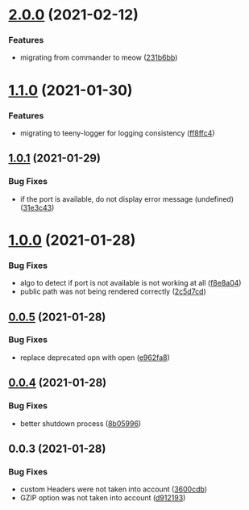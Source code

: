 # [2.0.0](https://github.com/aversini/teeny-static-server/compare/v1.1.0...v2.0.0) (2021-02-12)


### Features

* migrating from commander to meow ([231b6bb](https://github.com/aversini/teeny-static-server/commit/231b6bbb0a0e948ea6d2b2ac00c247d4b7126178))



# [1.1.0](https://github.com/aversini/teeny-static-server/compare/v1.0.1...v1.1.0) (2021-01-30)


### Features

* migrating to teeny-logger for logging consistency ([ff8ffc4](https://github.com/aversini/teeny-static-server/commit/ff8ffc40f0d67b2184b40e4fac630212ffdb3689))



## [1.0.1](https://github.com/aversini/teeny-static-server/compare/v1.0.0...v1.0.1) (2021-01-29)


### Bug Fixes

* if the port is available, do not display error message (undefined) ([31e3c43](https://github.com/aversini/teeny-static-server/commit/31e3c4379cecbb6fe0e36baefc0bb33d78d51d45))



# [1.0.0](https://github.com/aversini/teeny-static-server/compare/v0.0.5...v1.0.0) (2021-01-28)


### Bug Fixes

* algo to detect if port is not available is not working at all ([f8e8a04](https://github.com/aversini/teeny-static-server/commit/f8e8a046e5c9ae8332424eae79dafd62b961660c))
* public path was not being rendered correctly ([2c5d7cd](https://github.com/aversini/teeny-static-server/commit/2c5d7cd581ad3469e7440e7e856fd9422d092e11))



## [0.0.5](https://github.com/aversini/teeny-static-server/compare/v0.0.4...v0.0.5) (2021-01-28)


### Bug Fixes

* replace deprecated opn with open ([e962fa8](https://github.com/aversini/teeny-static-server/commit/e962fa8606fdda46df9ebbf44c618ff2bc309086))



## [0.0.4](https://github.com/aversini/teeny-static-server/compare/v0.0.3...v0.0.4) (2021-01-28)


### Bug Fixes

* better shutdown process ([8b05996](https://github.com/aversini/teeny-static-server/commit/8b059968746f19ed12461d10535c2a0f55ccd053))



## 0.0.3 (2021-01-28)


### Bug Fixes

* custom Headers were not taken into account ([3600cdb](https://github.com/aversini/teeny-static-server/commit/3600cdb6ed0749448320b451b93874233e48bb5c))
* GZIP option was not taken into account ([d912193](https://github.com/aversini/teeny-static-server/commit/d912193b86d2699bf17bd3ed0b79f0dc8f97d978))



